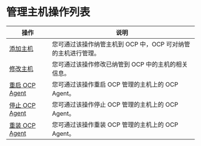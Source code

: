 # 管理主机操作列表




|                             操作                              |                 说明                  |
|-------------------------------------------------------------|-------------------------------------|
| [添加主机](../6.management-host/2.add-host.md)         | 您可通过该操作纳管主机到 OCP 中，OCP 可对纳管的主机进行管理。 |
| [修改主机](../6.management-host/3.modify-host.md)         | 您可通过该操作修改已纳管到 OCP 中的主机的相关信息。        |
| [重启 OCP Agent](../6.management-host/4.restart-the-ocp-agent.md) | 您可通过该操作重启 OCP 管理的主机上的 OCP Agent。    |
| [停止 OCP Agent](../6.management-host/5.stop-the-ocp-agent.md) | 您可通过该操作停止 OCP 管理的主机上的 OCP Agent。    |
| [重装 OCP Agent](../6.management-host/6.reinstall-ocp-agent.md) | 您可通过该操作重装 OCP 管理的主机上的 OCP Agent。    |




